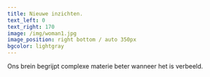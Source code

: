 ```yaml
---
title: Nieuwe inzichten.
text_left: 0
text_right: 170
image: /img/woman1.jpg
image_position: right bottom / auto 350px
bgcolor: lightgray
---
```


Ons brein begrijpt complexe materie beter wanneer het is verbeeld.